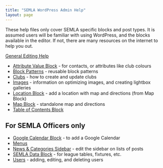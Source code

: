 ```yaml
---
title: "SEMLA WordPress Admin Help"
layout: page
---
```


These help files only cover SEMLA specific blocks and post types. It is assumed users will be familiar with using WordPress, and the blocks available in the editor. If not, there are many resources on the internet to help you out.

[General Editing Help](editing.md)

* [Attribute Value Block](attribute-value.md) - for contacts, or attributes like club colours
* [Block Patterns](patterns.md) - reusable block patterns
* [Clubs](clubs.md) - how to create and update clubs
* [Images](images.md) - information on optimizing images, and creating lightbox galleries
* [Location Block](location.md) - add a location with map and directions (from Map Block)
* [Map Block](map.md) - standalone map and directions
* [Table of Contents Block](toc.md)

## For SEMLA Officers only

* [Google Calendar Block](google-calendar.md) - to add a Google Calendar
* [Menus](menus.md)
* [News & Categories Sidebar](news-sidebar.md) - edit the sidebar on lists of posts
* [SEMLA Data Block](semla-data.md) - for league tables, fixtures, etc.
* [Users](users.md) - adding, editing, and deleting users
